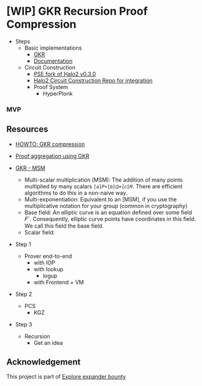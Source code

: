 # [WIP] GKR Recursion Proof Compression

- Steps
  - Basic implementations
    - [GKR](./basic)
    - [Documentation](./gkr/Readme.md)
  - Circuit Construction
    - [PSE fork of Halo2 v0.3.0](https://github.com/privacy-scaling-explorations/halo2/tree/v0.3.0/halo2)
    - [Halo2 Circuit Construction Repo for integration](https://github.com/poly-layer/halo2)
    - Proof System
      - HyperPlonk

### MVP

## Resources
- [HOWTO: GKR compression](https://hackmd.io/@levs57/SJb7-WZFyx)
- [Proof aggregation using GKR](https://hackmd.io/@soowon/gkr?utm_source=preview-mode&utm_medium=rec)
- [GKR - MSM](https://github.com/morgana-proofs/GKR-MSM)
  - Multi-scalar multiplication (MSM): The addition of many points multiplied by many scalars `[𝑎]𝑃+[𝑏]𝑄+[𝑐]𝑅`. There are efficient algorithms to do this in a non-naive way.
  - Multi-exponentiation: Equivalent to an [MSM], if you use the multiplicative notation for your group (common in cryptography)
  - Base field: An elliptic curve is an equation defined over some field 𝐹`. Consequently, elliptic curve points have coordinates in this field. We call this field the base field.
  - Scalar field: 
- Step 1
  - Prover end-to-end
    - with IOP
    - with lookup
      - logup
    - with Frontend + VM

- Step 2
  - PCS
    - KGZ

- Step 3
  - Recursion
    - Get an idea

## Acknowledgement
This project is part of [Explore expander bounty](https://www.encode.club/explore-expander-bootcamp)
